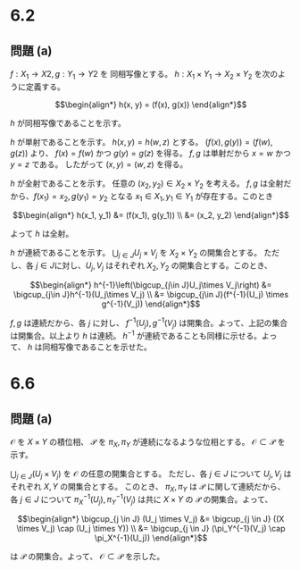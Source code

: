 # 6.2

## 問題 (a)

$f: X_1 \to X2, g: Y_1 \to Y2$ を 同相写像とする。 $h: X_1 \times Y_1 \to X_2 \times Y_2$ を次のように定義する。

$$\begin{align*} 
h(x, y) = (f(x), g(x))
\end{align*}$$

$h$ が同相写像であることを示す。

$h$ が単射であることを示す。 $h(x, y) = h(w, z)$ とする。
$(f(x), g(y)) = (f(w), g(z))$ より、 $f(x) = f(w)$ かつ $g(y) = g(z)$ を得る。
$f, g$ は単射だから $x = w$ かつ $y = z$ である。
したがって $(x, y) = (w, z)$ を得る。

$h$ が全射であることを示す。
任意の $(x_2, y_2) \in X_2 \times Y_2$ を考える。
$f, g$ は全射だから、$f(x_1) = x_2, g(y_1) = y_2$ となる $x_1 \in X_1, y_1 \in Y_1$ が存在する。このとき

$$\begin{align*} 
h(x_1, y_1) &= (f(x_1), g(y_1)) \\
&= (x_2, y_2)
\end{align*}$$

よって $h$ は全射。

$h$ が連続であることを示す。 $\bigcup_{j\in J}U_j\times V_j$ を $X_2 \times Y_2$ の開集合とする。
ただし、各 $j\in J$に対し、$U_j, V_j$ はそれぞれ $X_2, Y_2$ の開集合とする。このとき、

$$\begin{align*} 
h^{-1}\left(\bigcup_{j\in J}U_j\times V_j\right) &=
\bigcup_{j\in J}h^{-1}(U_j\times V_j) \\
&= \bigcup_{j\in J}(f^{-1}(U_j) \times g^{-1}(V_j))
\end{align*}$$

$f, g$ は連続だから、各 $j$ に対し、 $f^{-1}(U_j), g^{-1}(V_j)$ は開集合。よって、上記の集合は開集合。以上より $h$ は連続。
$h^{-1}$ が連続であることも同様に示せる。よって、 $h$ は同相写像であることを示せた。

# 6.6

## 問題 (a)

$\mathscr{O}$ を $X \times Y$ の積位相、 $\mathscr{P}$ を $\pi_X, \pi_Y$ が連続になるような位相とする。
$\mathscr{O} \subset \mathscr{P}$ を示す。

$\bigcup_{j \in J} (U_j \times V_j)$ を $\mathscr{O}$ の任意の開集合とする。 ただし、各 $j \in J$ について $U_j, V_j$ はそれぞれ $X, Y$ の開集合とする。
このとき、 $\pi_X, \pi_Y$ は $\mathscr{P}$ に関して連続だから、 各 $j \in J$ について $\pi_X^{-1}(U_j), \pi_Y^{-1}(V_j)$ は共に $X \times Y$ の $\mathscr{P}$ の開集合。よって、

$$\begin{align*}
\bigcup_{j \in J} (U_j \times V_j) &= \bigcup_{j \in J} ((X \times V_j) \cap (U_j \times Y)) \\
&= \bigcup_{j \in J} (\pi_Y^{-1}(V_j) \cap \pi_X^{-1}(U_j))
\end{align*}$$

は $\mathscr{P}$ の開集合。よって、 $\mathscr{O} \subset \mathscr{P}$ を示した。